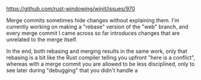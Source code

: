 https://github.com/rust-windowing/winit/issues/970

Merge commits sometimes hide changes without explaining them. I'm currently working on making a "rebase" version of the "web" branch, and every merge commit I came across so far introduces changes that are unrelated to the merge itself.

In the end, both rebasing and merging results in the same work, only that rebasing is a bit like the Rust compiler telling you upfront "here is a conflict", whereas with a merge commit you are allowed to be less disciplined, only to see later during "debugging" that you didn't handle a
